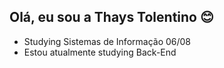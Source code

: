 ## Olá, eu sou a Thays Tolentino 😊

- Studying Sistemas de Informação 06/08
- Estou atualmente studying Back-End
  


